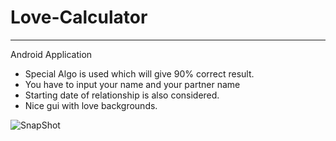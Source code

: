 # Love-Calculator
_________________________________________
Android Application

* Special Algo is used which will give 90% correct result.
* You have to input your name and your partner name
* Starting date of relationship is also considered.
* Nice gui with love backgrounds.

![SnapShot](http://s30.postimg.org/escvbicgt/snap1.jpg?noCache=1426879866)
